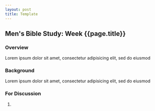 ```yaml
---
layout: post
title: Template
---
```

## Men's Bible Study: Week {{page.title}}

### Overview
Lorem ipsum dolor sit amet, consectetur adipisicing elit, sed do eiusmod

### Background
Lorem ipsum dolor sit amet, consectetur adipisicing elit, sed do eiusmod

### For Discussion
1. 
